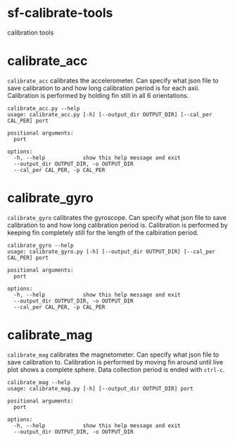 # sf-calibrate-tools
calibration tools

# calibrate_acc
`calibrate_acc` calibrates the accelerometer. Can specify what json file to save calibration to and how long calibration period is for each axii. Calibration is performed by holding fin still in all 6 orientations.
```
calibrate_acc.py --help
usage: calibrate_acc.py [-h] [--output_dir OUTPUT_DIR] [--cal_per CAL_PER] port

positional arguments:
  port

options:
  -h, --help            show this help message and exit
  --output_dir OUTPUT_DIR, -o OUTPUT_DIR
  --cal_per CAL_PER, -p CAL_PER
```

# calibrate_gyro
`calibrate_gyro` calibrates the gyroscope. Can specify what json file to save calibration to and how long calibration period is. Calibration is performed by keeping fin completely still for the length of the calbiration period.
```
calibrate_gyro --help
usage: calibrate_gyro.py [-h] [--output_dir OUTPUT_DIR] [--cal_per CAL_PER] port

positional arguments:
  port

options:
  -h, --help            show this help message and exit
  --output_dir OUTPUT_DIR, -o OUTPUT_DIR
  --cal_per CAL_PER, -p CAL_PER
```

# calibrate_mag
`calibrate_mag` calibrates the magnetometer. Can specify what json file to save calibration to. Calibration is performed by moving fin around until live plot shows a complete sphere. Data collection period is ended with `ctrl-c`.
```
calibrate_mag --help
usage: calibrate_mag.py [-h] [--output_dir OUTPUT_DIR] port

positional arguments:
  port

options:
  -h, --help            show this help message and exit
  --output_dir OUTPUT_DIR, -o OUTPUT_DIR
```
